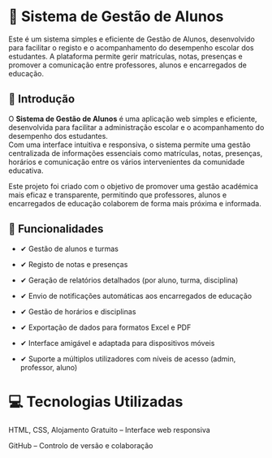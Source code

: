 #  📘 Sistema de Gestão de Alunos
Este é um sistema simples e eficiente de Gestão de Alunos, desenvolvido para facilitar o registo e o acompanhamento do desempenho escolar dos estudantes. A plataforma permite gerir matrículas, notas, presenças e promover a comunicação entre professores, alunos e encarregados de educação.

## 🧾 Introdução

O **Sistema de Gestão de Alunos** é uma aplicação web simples e eficiente, desenvolvida para facilitar a administração escolar e o acompanhamento do desempenho dos estudantes.  
Com uma interface intuitiva e responsiva, o sistema permite uma gestão centralizada de informações essenciais como matrículas, notas, presenças, horários e comunicação entre os vários intervenientes da comunidade educativa.

Este projeto foi criado com o objetivo de promover uma gestão académica mais eficaz e transparente, permitindo que professores, alunos e encarregados de educação colaborem de forma mais próxima e informada.

## 🔧 Funcionalidades

- ✔ Gestão de alunos e turmas

- ✔ Registo de notas e presenças

- ✔ Geração de relatórios detalhados (por aluno, turma, disciplina)
  
- ✔ Envio de notificações automáticas aos encarregados de educação
  
- ✔ Gestão de horários e disciplinas
  
- ✔ Exportação de dados para formatos Excel e PDF
   
- ✔ Interface amigável e adaptada para dispositivos móveis
   
- ✔ Suporte a múltiplos utilizadores com níveis de acesso (admin, professor, aluno)  


#  💻 Tecnologias Utilizadas

HTML, CSS, Alojamento Gratuito – Interface web responsiva

GitHub – Controlo de versão e colaboração





